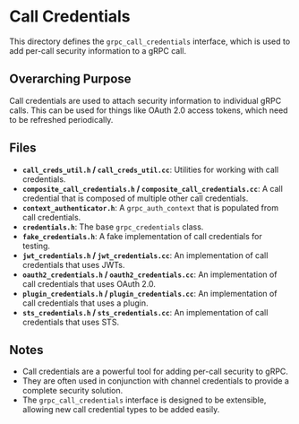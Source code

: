# Call Credentials

This directory defines the `grpc_call_credentials` interface, which is used to add per-call security information to a gRPC call.

## Overarching Purpose

Call credentials are used to attach security information to individual gRPC calls. This can be used for things like OAuth 2.0 access tokens, which need to be refreshed periodically.

## Files

- **`call_creds_util.h` / `call_creds_util.cc`**: Utilities for working with call credentials.
- **`composite_call_credentials.h` / `composite_call_credentials.cc`**: A call credential that is composed of multiple other call credentials.
- **`context_authenticator.h`**: A `grpc_auth_context` that is populated from call credentials.
- **`credentials.h`**: The base `grpc_credentials` class.
- **`fake_credentials.h`**: A fake implementation of call credentials for testing.
- **`jwt_credentials.h` / `jwt_credentials.cc`**: An implementation of call credentials that uses JWTs.
- **`oauth2_credentials.h` / `oauth2_credentials.cc`**: An implementation of call credentials that uses OAuth 2.0.
- **`plugin_credentials.h` / `plugin_credentials.cc`**: An implementation of call credentials that uses a plugin.
- **`sts_credentials.h` / `sts_credentials.cc`**: An implementation of call credentials that uses STS.

## Notes

- Call credentials are a powerful tool for adding per-call security to gRPC.
- They are often used in conjunction with channel credentials to provide a complete security solution.
- The `grpc_call_credentials` interface is designed to be extensible, allowing new call credential types to be added easily.
